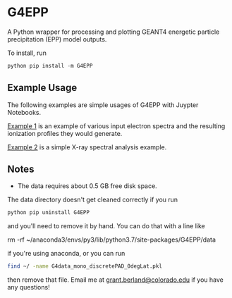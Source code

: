 # G4EPP
A Python wrapper for processing and plotting GEANT4 energetic particle precipitation (EPP) model outputs.

To install, run 

```python 
python pip install -m G4EPP
```

## Example Usage

The following examples are simple usages of G4EPP with Juypter Notebooks. 

[Example 1](./G4EPP/examples/Ionization_profile_examples.ipynb) is an example of various input electron spectra and the resulting ionization profiles they would generate.

[Example 2](./G4EPP/examples/X_ray_analysis_examples.ipynb) is a simple X-ray spectral analysis example.



## Notes
- The data requires about 0.5 GB free disk space.

The data directory doesn't get cleaned correctly if you run 
```python
python pip uninstall G4EPP
```
and you'll need to remove it by hand. You can do that with a line like

rm -rf ~/anaconda3/envs/py3/lib/python3.7/site-packages/G4EPP/data

if you're using anaconda, or you can run

```bash
find ~/ -name G4data_mono_discretePAD_0degLat.pkl
```

then remove that file. Email me at grant.berland@colorado.edu if you have any questions!

